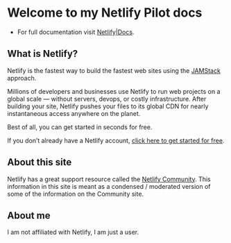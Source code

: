 # Welcome to my Netlify Pilot docs

* For full documentation visit [Netlify|Docs](https://docs.netlify.com).

## What is Netlify?

Netlify is the fastest way to build the fastest web sites using the [JAMStack](https://jamstack.org) approach.

Millions of developers and businesses use Netlify to run web projects on a global scale &mdash; without servers, devops, or costly infrastructure. After building your site, Netlify pushes your files to its global CDN for nearly instantaneous access anywhere on the planet.

Best of all, you can get started in seconds for free.

If you don&rsquo;t already have a Netlify account, [click here to get started for free](https://app.netlify.com/signup).

## About this site

Netlify has a great support resource called the [Netlify Community](https://community.netlify.com). This information in this site is meant as a condensed / moderated version of some of the information on the Community site.

## About me

I am not affiliated with Netlify, I am just a user.
